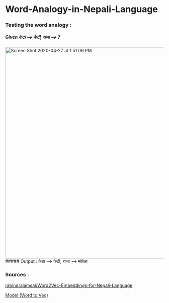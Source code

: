# Word-Analogy-in-Nepali-Language

### Testing the word analogy : 

##### Given केटा --> केटी, राजा --> ? 
<img width="673" alt="Screen Shot 2020-04-27 at 1 51 09 PM" src="https://user-images.githubusercontent.com/53033648/80403961-76e9f880-888e-11ea-8824-97db6e956f6e.png">
##### Output : केटा --> केटी, राजा --> महिला 





### Sources : 
[rabindralamsal/Word2Vec-Embeddings-for-Nepali-Language](https://github.com/rabindralamsal/Word2Vec-Embeddings-for-Nepali-Language)

[Model (Word to Vec)](https://ieee-dataport.org/open-access/300-dimensional-word-embeddings-nepali-language)
